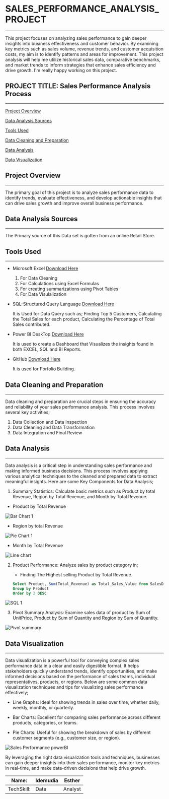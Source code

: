 # SALES_PERFORMANCE_ANALYSIS_PROJECT
---
This project focuses on analyzing sales performance to gain deeper insights into business effectiveness and customer behavior. By examining key metrics such as sales volume, revenue trends, and customer acquisition costs, my aim is to identify patterns and areas for improvement. This project analysis will help me utilize historical sales data, comparative benchmarks, and market trends to inform strategies that enhance sales efficiency and drive growth. I'm really happy working on this project.

## PROJECT TITLE: Sales Performance Analysis Process
---
[Project Overview](#Project-Overview)

[Data Analysis Sources](#Data-Analysis-Sources)

[Tools Used](#Tools-Used)

[Data Cleaning and Preparation](#Data-Cleaning-and-Preparation)

[Data Analysis](#Data-Analysis)

[Data Visualization](#Data-Visualization)

## Project Overview
---
The primary goal of this project is to analyze sales performance data to identify trends, evaluate effectiveness, and develop actionable insights that can drive sales growth and improve overall business performance.

## Data Analysis Sources
---
The Primary source of this Data set is gotten from an online Retail Store.

## Tools Used
---
- Microsoft Excel [Download Here](https://www.Microsoft.com)
  1. For Data Cleaning
  2. For Calculations using Excel Formulas
  3. For creating summarizations using Pivot Tables
  4. For Data Visulalization

 - SQL-Structured Query Language [Download Here](https://www.microsoft.com/en-us/sql-server/sql-server-downloads)

    It is Used for Data Query such as;
    Finding Top 5 Customers, Calculating the Total Sales for each product, Calculating the Percentage of Total Sales contributed.

 - Power BI DeskTop [Download Here](https://powerbi.microsoft.com/desktop/)

    It is used to create a Dashboard that Visualizes the insights found in both EXCEL, SQL and BI Reports.

 - GitHub [Download Here](https://github.com)

    It is used for Porfolio Building.

## Data Cleaning and Preparation
---
Data cleaning and preparation are crucial steps in ensuring the accuracy and reliability of your sales performance analysis. This process involves several key activities;
  1. Data Collection and Data Inspection
  2. Data Cleaning and Data Transformation
  3. Data Integration and Final Review

## Data Analysis
---
Data analysis is a critical step in understanding sales performance and making informed business decisions. This process involves applying various analytical techniques to the cleaned and prepared data to extract meaningful insights. Here are some Key Components for Data Analysis;
 1. Summary Statistics: Calculate basic metrics such as Product by total Revenue, Region by Total Revenue, and Month by Total Revenue.
  
  - Product by Total Revenue

    
 ![Bar Chart 1](https://github.com/user-attachments/assets/6004561a-444e-4585-8702-16f1cce89fc5)

  - Region by total Revenue

 
![Pie Chart 1](https://github.com/user-attachments/assets/6c16d178-e918-4c5d-b235-255c83323b02)

  - Month by Total Revenue


![Line chart](https://github.com/user-attachments/assets/682a4d68-34e7-482f-b0dc-c5b8a34b794b)


 2. Product Performance: Analyze sales by product category in;
    - Finding The Highest selling Product by Total Revenue. 

    ```SQL
    Select Product, Sum(Total_Revenue) as Total_Sales_Value from SalesDatatable
    Group by Product
    Order by 2 DESC

![SQL 1](https://github.com/user-attachments/assets/943d2d62-dc95-451d-9697-175b7fea6454)

  
  3. Pivot Summary Analysis: Examine sales data of product by Sum of UnitPrice, Product by Sum of Quantity and Region by Sum of Quantity.


![Pivot summary](https://github.com/user-attachments/assets/4c3d19e9-1664-4ee6-96f0-498c11fa853b)


## Data Visualization
---
Data visualization is a powerful tool for conveying complex sales performance data in a clear and easily digestible format. It helps stakeholders quickly understand trends, identify opportunities, and make informed decisions based on the performance of sales teams, individual representatives, products, or regions. Below are some common data visualization techniques and tips for visualizing sales performance effectively;
  
  - Line Graphs: Ideal for showing trends in sales over time, whether daily, weekly, monthly, or quarterly.
 
  - Bar Charts: Excellent for comparing sales performance across different products, categories, or teams.
  
  - Pie Charts: Useful for showing the breakdown of sales by different customer segments (e.g., customer size, or region).



![Sales Performance powerBI](https://github.com/user-attachments/assets/4339c141-c7f4-40d7-9a6c-73a59cdf7114)



By leveraging the right data visualization tools and techniques, businesses can gain deeper insights into their sales performance, monitor key metrics in real-time, and make data-driven decisions that help drive growth.



|Name:|Idemudia|Esther|
|-----|--------|------|
|TechSkill:|Data|Analyst|

